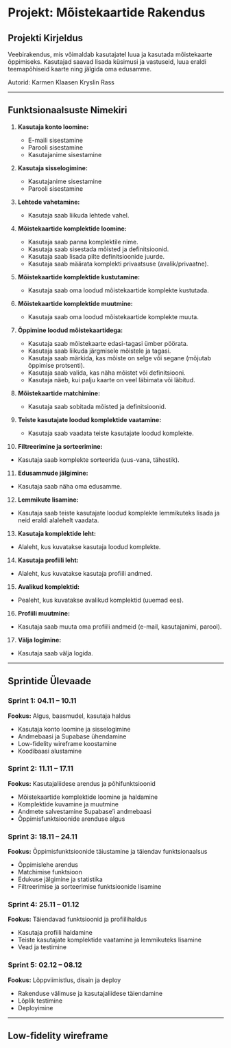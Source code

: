 # Projekt: Mõistekaartide Rakendus

## Projekti Kirjeldus
Veebirakendus, mis võimaldab kasutajatel luua ja kasutada mõistekaarte õppimiseks. Kasutajad saavad lisada küsimusi ja vastuseid, luua eraldi teemapõhiseid kaarte ning jälgida oma edusamme.

Autorid:
Karmen Klaasen
Kryslin Rass

---

## Funktsionaalsuste Nimekiri

1. **Kasutaja konto loomine:**
   - E-maili sisestamine
   - Parooli sisestamine
   - Kasutajanime sisestamine

2. **Kasutaja sisselogimine:**
   - Kasutajanime sisestamine
   - Parooli sisestamine

3. **Lehtede vahetamine:**
   - Kasutaja saab liikuda lehtede vahel.

4. **Mõistekaartide komplektide loomine:**
   - Kasutaja saab panna komplektile nime.
   - Kasutaja saab sisestada mõisted ja definitsioonid.
   - Kasutaja saab lisada pilte definitsioonide juurde.
   - Kasutaja saab määrata komplekti privaatsuse (avalik/privaatne).

5. **Mõistekaartide komplektide kustutamine:**
   - Kasutaja saab oma loodud mõistekaartide komplekte kustutada.

6. **Mõistekaartide komplektide muutmine:**
   - Kasutaja saab oma loodud mõistekaartide komplekte muuta.

7. **Õppimine loodud mõistekaartidega:**
   - Kasutaja saab mõistekaarte edasi-tagasi ümber pöörata.
   - Kasutaja saab liikuda järgmisele mõistele ja tagasi.
   - Kasutaja saab märkida, kas mõiste on selge või segane (mõjutab õppimise protsenti).
   - Kasutaja saab valida, kas näha mõistet või definitsiooni.
   - Kasutaja näeb, kui palju kaarte on veel läbimata või läbitud.

8. **Mõistekaartide matchimine:**
   - Kasutaja saab sobitada mõisted ja definitsioonid.

9. **Teiste kasutajate loodud komplektide vaatamine:**
   - Kasutaja saab vaadata teiste kasutajate loodud komplekte.

10. **Filtreerimine ja sorteerimine:**
   - Kasutaja saab komplekte sorteerida (uus-vana, tähestik).

11. **Edusammude jälgimine:**
   - Kasutaja saab näha oma edusamme.

12. **Lemmikute lisamine:**
   - Kasutaja saab teiste kasutajate loodud komplekte lemmikuteks lisada ja neid eraldi alalehelt vaadata.

13. **Kasutaja komplektide leht:**
   - Alaleht, kus kuvatakse kasutaja loodud komplekte.

14. **Kasutaja profiili leht:**
   - Alaleht, kus kuvatakse kasutaja profiili andmed.

15. **Avalikud komplektid:**
   - Pealeht, kus kuvatakse avalikud komplektid (uuemad ees).

16. **Profiili muutmine:**
   - Kasutaja saab muuta oma profiili andmeid (e-mail, kasutajanimi, parool).

17. **Välja logimine:**
   - Kasutaja saab välja logida.

---

## Sprintide Ülevaade

### Sprint 1: 04.11 – 10.11
**Fookus:** Algus, baasmudel, kasutaja haldus  
- Kasutaja konto loomine ja sisselogimine  
- Andmebaasi ja Supabase ühendamine  
- Low-fidelity wireframe koostamine  
- Koodibaasi alustamine

### Sprint 2: 11.11 – 17.11
**Fookus:** Kasutajaliidese arendus ja põhifunktsioonid  
- Mõistekaartide komplektide loomine ja haldamine  
- Komplektide kuvamine ja muutmine  
- Andmete salvestamine Supabase’i andmebaasi  
- Õppimisfunktsioonide arenduse algus

### Sprint 3: 18.11 – 24.11
**Fookus:** Õppimisfunktsioonide täiustamine ja täiendav funktsionaalsus  
- Õppimislehe arendus  
- Matchimise funktsioon  
- Edukuse jälgimine ja statistika  
- Filtreerimise ja sorteerimise funktsioonide lisamine

### Sprint 4: 25.11 – 01.12
**Fookus:** Täiendavad funktsioonid ja profiilihaldus  
- Kasutaja profiili haldamine  
- Teiste kasutajate komplektide vaatamine ja lemmikuteks lisamine  
- Vead ja testimine

### Sprint 5: 02.12 – 08.12
**Fookus:** Lõppviimistlus, disain ja deploy  
- Rakenduse välimuse ja kasutajaliidese täiendamine  
- Lõplik testimine  
- Deployimine

---

## Low-fidelity wireframe

